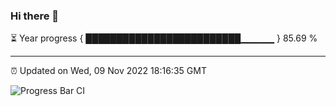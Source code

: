 ### Hi there 👋

⏳ Year progress { █████████████████████████▁▁▁▁▁ } 85.69 %

---

⏰ Updated on Wed, 09 Nov 2022 18:16:35 GMT

![Progress Bar CI](https://github.com/liununu/liununu/workflows/Progress%20Bar%20CI/badge.svg)
